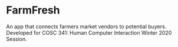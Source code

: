 # FarmFresh

An app that connects farmers market vendors to potential buyers. Developed for COSC 341: Human Computer Interaction Winter 2020 Session.
